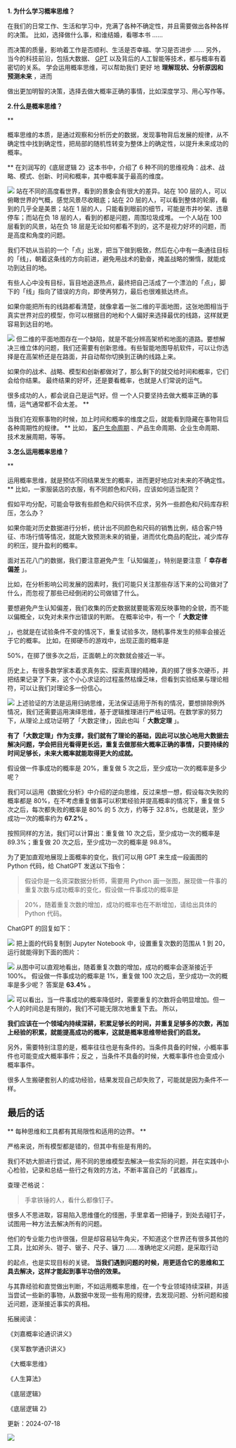 **1. 为什么学习概率思维？**

在我们的日常工作、生活和学习中，充满了各种不确定性，并且需要做出各种各样的决策。  比如，选择做什么事，和谁结婚，看哪本书 ……

而决策的质量，影响着工作是否顺利、生活是否幸福、学习是否进步 ……  另外，  当今的科技前沿，包括大数据、 [GPT](https://mp.weixin.qq.com/s?__biz=MzA4ODE2OTIxMw==&mid=2653481745&idx=1&sn=100d8717c3a4a973871dd104e18a03ba&scene=21#wechat_redirect) 以及背后的人工智能等技术，都与概率有着密切的关系。  学会运用概率思维，可以帮助我们  更好  地  **理解现状、分析原因和预测未来** ，进而

做出更加明智的决策，选择去做大概率正确的事情，比如深度学习、用心写作等。

**2.什么是概率思维？**

 **

概率思维的本质，是通过观察和分析历史的数据，发现事物背后发展的规律，从不确定性中找到确定性，把局部的随机性转变为整体上的确定性，以提升未来成功的概率。

** 在刘润写的《底层逻辑 2》这本书中，介绍了 6 种不同的思维视角：战术、战略、模式、创新、时间和概率，其中概率属于最高的维度。

![](https://mmbiz.qpic.cn/mmbiz_png/giaycic3UNwo3aiaQONdYxuDJ3YGewpiaDqzyZwcPiceqQG4icQUt61iawXfoqTlmiagkYXBmqzuNfGmtT01sCRsVSN8hg/640?wx_fmt=png) 站在不同的高度看世界，看到的景象会有很大的差异。站在 100 层的人，可以俯瞰世界的气概，感觉风景尽收眼底；站在 20 层的人，可以看到整体的轮廓，看到的几乎全是美景；站在 1 层的人，只能看到眼前的细节，可能是市井吵架、违章停车；而站在负 18 层的人，看到的都是问题，周围垃圾成堆。  一个人站在 100 层看到的风景，站在负 18 层是无论如何都看不到的，这不是视力好坏的问题，而是高度和角度的问题。

我们不妨从当前的一个「点」出发，把当下做到极致，然后在心中有一条通往目标的「线」，朝着这条线的方向前进，避免用战术的勤奋，掩盖战略的懒惰，就能成功到达目的地。

有些人心中没有目标，盲目地追逐热点，最终把自己活成了一个漂泊的「点」，脚下的「线」指向了错误的方向，即使再努力，最后也很难抵达终点。

如果你能把所有的线路都看清楚，就像拿着一张二维的平面地图，这张地图相当于真实世界对应的模型，你可以根据目的地和个人偏好来选择最优的线路，这样就更容易到达目的地。

![](https://mmbiz.qpic.cn/mmbiz_png/giaycic3UNwo3aiaQONdYxuDJ3YGewpiaDqzd8j6l96xibIRK2KAC6y6uTFMsM50B7EaNyJibx39yqRFMLCkccRbGsGA/640?wx_fmt=png) 但二维的平面地图存在一个缺陷，就是不能分辨高架桥和地面的道路。要想解决三维立体的问题，我们还需要有创新思维。有些智能地图导航软件，可以让你选择是在高架桥还是在路面，并自动帮你切换到正确的线路上来。

如果你的战术、战略、模型和创新都做对了，那么剩下的就交给时间和概率，它们会给你结果。  最终结果的好坏，还是要看概率，也就是人们常说的运气。

很多成功的人，都会说自己是运气好。但  一个人只要坚持去做大概率正确的事情，运气通常都不会太差。  **

当我们在观察事物的时候，加上时间和概率的维度之后，就能看到隐藏在事物背后各种周期性的规律。  ** 比如， [客户生命周期](https://mp.weixin.qq.com/s?__biz=MzA4ODE2OTIxMw==&mid=2653478327&idx=1&sn=4bd1bb87e2d06bf6089fb29ce6b80b8e&scene=21#wechat_redirect) 、产品生命周期、企业生命周期、技术发展周期，等等。

**3.怎么运用概率思维？**

 **

运用概率思维，就是预估不同结果发生的概率，进而更好地应对未来的不确定性。  ** 比如，一家服装店的衣服，有不同颜色和尺码，应该如何适当配货？

假如平均分配，可能会导致有些颜色和尺码供不应求，另外一些颜色和尺码库存积压，怎么办？

如果你能对历史数据进行分析，统计出不同颜色和尺码的销售比例，结合客户特征、市场行情等情况，就能大致预测未来的销量，进而优化商品的配比，减少库存的积压，提升盈利的概率。

面对五花八门的数据，我们要注意避免产生「认知偏差」，特别是要注意「 **幸存者偏差** 」。

比如，在分析影响公司发展的因素时，我们可能只关注那些存活下来的公司做对了什么，而忽视了那些已经倒闭的公司做错了什么。

要想避免产生认知偏差，我们收集的历史数据就要能客观反映事物的全貌，而不能以偏概全，以免对未来作出错误的判断。  在概率论中，有一个「 **大数定律**

」，也就是在试验条件不变的情况下，重复试验多次，随机事件发生的频率会接近于它的概率。  比如，在掷硬币的游戏中，出现正面的概率是

50%，在掷了很多次之后，正面朝上的次数就会接近一半。

历史上，有很多数学家本着求真务实、探索真理的精神，真的掷了很多次硬币，并把结果记录了下来，这个小心求证的过程虽然枯燥乏味，但看到实验结果与理论相符，可以让我们对理论多一份信心。

![](https://mmbiz.qpic.cn/mmbiz_png/giaycic3UNwo3aiaQONdYxuDJ3YGewpiaDqzk3S5Uzh0icFzpkSGpElptmsm8TNv2UyJZgsXcicmLdNbapM1zM33b0Yw/640?wx_fmt=png) 上述验证的方法是运用归纳思维，无法保证适用于所有的情况，要想排除例外情况，我们还需要运用演绎思维，基于逻辑推理进行严格证明。在数学家的努力下，从理论上成功证明了「大数定律」，因此也叫「 **大数定理** 」。

**有了「大数定理」作为支撑，我们就有了理论的基础，因此可以放心地用大数据去解决问题，学会把目光看得更长远，重复去做那些大概率正确的事情，只要持续的时间足够长，未来大概率就能取得更大的成就。**

假设做一件事成功的概率是 20%，重复做 5 次之后，至少成功一次的概率是多少呢？

我们可以运用《数据化分析》中介绍的逆向思维，反过来想一想，假设每次失败的概率都是 80%，在不考虑重复做事可以积累经验并提高概率的情况下，重复做 5 次之后，每次都失败的概率是 80% 的 5 次方，约等于 32.8%，也就是说，至少成功一次的概率约为 **67.2%** 。

按照同样的方法，我们可以计算出：重复做 10 次之后，至少成功一次的概率是 89.3%；重复做 20 次之后，至少成功一次的概率是 98.8%。

为了更加直观地展现上面概率的变化，我们可以用  GPT  来生成一段画图的 Python 代码，给 ChatGPT 发送以下指令：

> 假设你是一名资深数据分析师，需要用 Python 画一张图，展现做一件事的重复次数与成功概率的变化，假设做一件事成功的概率是

> 20%，随着重复次数的增加，成功的概率也在不断增加，请给出具体的 Python 代码。

ChatGPT 的回复如下：

![](https://mmbiz.qpic.cn/mmbiz_png/giaycic3UNwo3aiaQONdYxuDJ3YGewpiaDqzWsENQgvSkFpz4a4xxegJXVw6tUXWtnPiaQicIHX4IBzU7Bk9iaOmmicN9Q/640?wx_fmt=png) 把上面的代码复制到 Jupyter Notebook 中，设置重复次数的范围从 1 到 20，运行就能得到下面的图片：

![](https://mmbiz.qpic.cn/mmbiz_png/giaycic3UNwo3aiaQONdYxuDJ3YGewpiaDqzias94YdaGnUDyx0GJqSAQHNCGDkfR4BQYvf5VxGtNys31jbm9QJA6DQ/640?wx_fmt=png) 从图中可以直观地看出，随着重复次数的增加，成功的概率会逐渐接近于 100%。  假设做一件事成功的概率是 1%，重复做 100 次之后，至少成功一次的概率是多少呢？  答案是 **63.4%** 。

![](https://mmbiz.qpic.cn/mmbiz_png/giaycic3UNwo3aiaQONdYxuDJ3YGewpiaDqz9vric5ia39Ticu1bgaX4xUoniaMQ2CNOpsxXeibaxNiand7yVMRfbX8c6mGA/640?wx_fmt=png) 可以看出，当一件事成功的概率降低时，需要重复的次数将会明显增加。但一个人的时间总是有限的，我们不可能无限次地重复下去。  所以，

**我们应该在一个领域内持续深耕，积累足够长的时间，并重复足够多的次数，再加上经验的积累，就能提高成功的概率，这就是概率思维带给我们的启发。**

另外，需要特别注意的是，概率往往也是有条件的。当条件具备的时候，小概率事件也可能变成大概率事件；反之  ，当条件不具备的时候，大概率事件也会变成小概率事件。

很多人生搬硬套别人的成功经验，结果发现自己却失败了，可能就是因为条件不一样。  

## **最后的话**

 ** 每种思维和工具都有其局限性和适用的边界。  **

严格来说，所有模型都是错的，但其中有些是有用的。

我们不妨大胆进行尝试，用不同的思维模型去解决一些实际的问题，并在实践中小心检验，记录和总结一些行之有效的方法，不断丰富自己的「武器库」。

查理·芒格说：

> 手拿铁锤的人，看什么都像钉子。

很多人不思进取，容易陷入思维僵化的怪圈，手里拿着一把锤子，到处去碰钉子，试图用一种方法去解决所有的问题。

他们的专业能力也许很强，但是却容易钻牛角尖，不知道这个世界还有很多其他的工具，比如斧头、钳子、锯子、尺子、镰刀 ……  准确地定义问题，是采取行动

的起点，也是实现目标的关键。  **当我们遇到问题的时候，用更适合它的思维和工具去解决，这样才能起到事半功倍的效果。**

与其靠经验和直觉做出判断，不如运用概率思维，在一个专业领域持续深耕，并适当尝试一些新的事物，从数据中发现一些有用的规律，去发现问题、分析问题和接近问题，逐渐接近事实的真相。

拓展阅读：

《刘嘉概率论通识讲义》

《吴军数学通识讲义》

《大概率思维》

《人生算法》

《底层逻辑》

《底层逻辑 2》

更新：2024-07-18

![](https://visitor-badge.laobi.icu/badge?page_id=sjhfx.linji&left_text=PageViews&right_color=%2300589F)